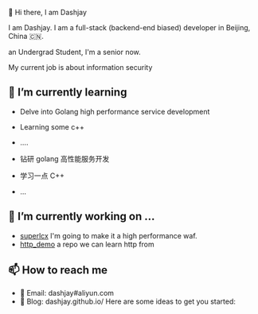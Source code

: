 👋 Hi there, I am Dashjay

I am Dashjay. I am a full-stack (backend-end biased) developer in Beijing, China 🇨🇳.

an Undergrad Student, I'm a senior now.

My current job is about information security

## 🌱 I’m currently learning

* Delve into Golang high performance service development
* Learning some c++
* ....

* 钻研 golang 高性能服务开发
* 学习一点 C++
* ...



##  🔭 I’m currently working on ...
* [superlcx](https://github.com/dashjay/superlcx) I'm going to make it a high performance waf.
* [http_demo](https://github.com/dashjay/http_demo) a repo we can learn http from

## 📫 How to reach me

* 📧 Email: dashjay#aliyun.com
* 📝 Blog: dashjay.github.io/
Here are some ideas to get you started:


